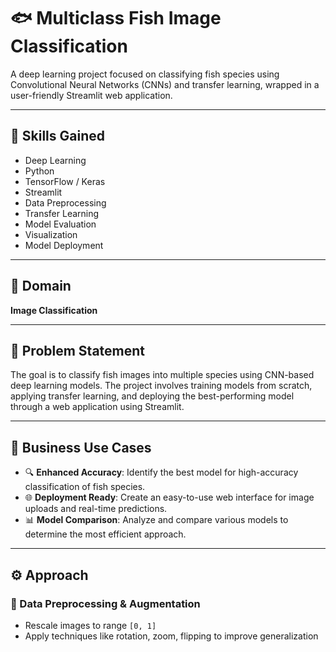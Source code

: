 # 🐟 Multiclass Fish Image Classification

A deep learning project focused on classifying fish species using Convolutional Neural Networks (CNNs) and transfer learning, wrapped in a user-friendly Streamlit web application.

---

## 🚀 Skills Gained


- Deep Learning  
- Python  
- TensorFlow / Keras  
- Streamlit  
- Data Preprocessing  
- Transfer Learning  
- Model Evaluation  
- Visualization  
- Model Deployment  

---

## 📌 Domain  
**Image Classification**

---

## 🧠 Problem Statement  
The goal is to classify fish images into multiple species using CNN-based deep learning models. The project involves training models from scratch, applying transfer learning, and deploying the best-performing model through a web application using Streamlit.

---

## 💼 Business Use Cases
- 🔍 **Enhanced Accuracy**: Identify the best model for high-accuracy classification of fish species.  
- 🌐 **Deployment Ready**: Create an easy-to-use web interface for image uploads and real-time predictions.  
- 📊 **Model Comparison**: Analyze and compare various models to determine the most efficient approach.

---

## ⚙️ Approach

### 🔄 Data Preprocessing & Augmentation
- Rescale images to range `[0, 1]`
- Apply techniques like rotation, zoom, flipping to improve generalization

###
